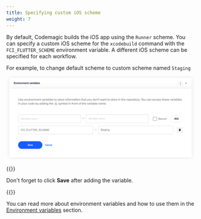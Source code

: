 ```yaml
---
title: Specifying custom iOS scheme
weight: 7
---
```


By default, Codemagic builds the iOS app using the `Runner` scheme. You can specify a custom iOS scheme for the `xcodebuild` command with the `FCI_FLUTTER_SCHEME` environment variable. A different iOS scheme can be specified for each workflow.

For example, to change default scheme to custom scheme named `Staging`

![](../uploads/custom_ios_scheme.png)

{{<notebox>}}

Don't forget to click **Save** after adding the variable.

{{</notebox>}}

You can read more about environment variables and how to use them in the [Environment variables](https://docs.codemagic.io/building/environment-variables/) section.
